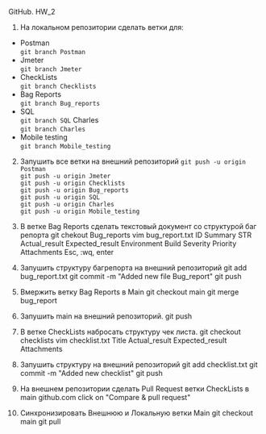 GitHub. HW_2
1. На локальном репозитории сделать ветки для:  
- Postman  
```git branch Postman```    
- Jmeter  
```git branch Jmeter```  
- CheckLists  
```git branch Checklists```  
- Bag Reports  
```git branch Bug_reports```  
- SQL  
```git branch SQL```
Charles  
```git branch Charles```
- Mobile testing  
```git branch Mobile_testing```

2. Запушить все ветки на внешний репозиторий
```git push -u origin Postman```  
```git push -u origin Jmeter```  
```git push -u origin Checklists```  
```git push -u origin Bug_reports```  
```git push -u origin SQL```  
```git push -u origin Charles```  
```git push -u origin Mobile_testing```  

3. В ветке Bag Reports сделать текстовый документ со структурой баг репорта
git chekout Bug_reports
vim bug_report.txt
	ID
	Summary
	STR
	Actual_result
	Expected_result
	Environment
	Build
	Severity
	Priority
	Attachments
Esc, :wq, enter

4. Запушить структуру багрепорта на внешний репозиторий
git add bug_report.txt
git commit -m "Added new file Bug_report"
git push

5. Вмержить ветку Bag Reports в Main
git checkout main
git merge bug_report

6. Запушить main на внешний репозиторий.
git push

7. В ветке CheckLists набросать структуру чек листа.
git checkout checklists
vim checklist.txt
	Title
	Actual_result
	Expected_result
	Attachments

8. Запушить структуру на внешний репозиторий
git add checklist.txt
git commit -m "Added new checklist"
git push

9. На внешнем репозитории сделать Pull Request ветки CheckLists в main
github.com
click on "Compare & pull request"

10. Синхронизировать Внешнюю и Локальную ветки Main
git checkout main
git pull
